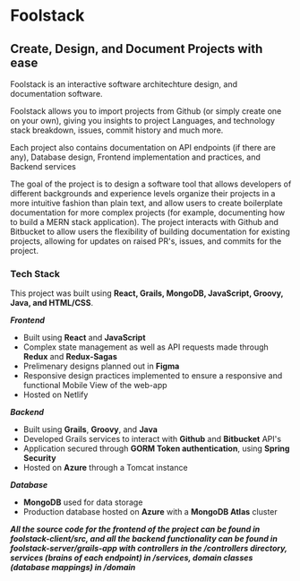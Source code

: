 # Foolstack
## Create, Design, and Document Projects with ease

Foolstack is an interactive software architechture design, and documentation software.

Foolstack allows you to import projects from Github (or simply create one on your own), giving you insights to project Languages, and technology stack breakdown, issues, commit history and much more.

Each project also contains documentation on API endpoints (if there are any), Database design, Frontend implementation and practices, and Backend services

The goal of the project is to design a software tool that allows developers of different backgrounds and experience levels organize their projects in a more intuitive fashion than plain text, and allow users to create boilerplate documentation for more complex projects (for example, documenting how to build a MERN stack application). The project interacts with Github and Bitbucket to allow users the flexibility of building documentation for existing projects, allowing for updates on raised PR's, issues, and commits for the project.

### Tech Stack

This project was built using **React, Grails, MongoDB, JavaScript, Groovy, Java, and HTML/CSS**.

***Frontend***
  * Built using **React** and **JavaScript**
  * Complex state management as well as API requests made through **Redux** and **Redux-Sagas**
  * Prelimenary designs planned out in **Figma**
  * Responsive design practices implemented to ensure a responsive and functional Mobile View of the web-app
  * Hosted on Netlify

***Backend***
  * Built using **Grails**, **Groovy**, and **Java**
  * Developed Grails services to interact with **Github** and **Bitbucket** API's
  * Application secured through **GORM Token authentication**, using **Spring Security**
  * Hosted on **Azure** through a Tomcat instance
  
***Database***
  * **MongoDB** used for data storage
  * Production database hosted on **Azure** with a **MongoDB Atlas** cluster
  
***All the source code for the frontend of the project can be found in foolstack-client/src, and all the backend functionality can be found in foolstack-server/grails-app with controllers in the /controllers directory, services (brains of each endpoint) in /services, domain classes (database mappings) in /domain***
